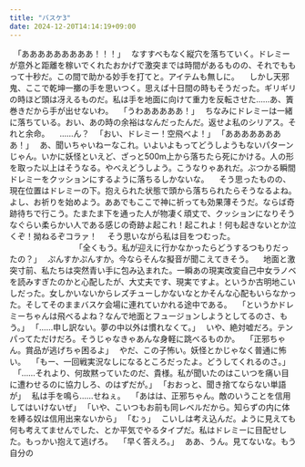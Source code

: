 ```yaml
---
title: "バスケ3"
date: 2024-12-20T14:14:19+09:00
---
```

　｢あああああああああ！！！｣
　なすすべもなく縦穴を落ちていく。ドレミーが意外と距離を稼いでくれたおかげで激突までは時間があるものの、それでももって十秒だ。この間で助かる妙手を打てと。アイテムも無しに。
　しかし天邪鬼、ここで乾坤一擲の手を思いつく。思えば十日間の時もそうだった。ギリギリの時ほど頭は冴えるものだ。私は手を地面に向けて重力を反転させた……あ、簀巻きだから手が出せないわ。
　｢うわあああああ！｣
　ちなみにドレミーは一緒に落ちている。おい、あの時の余裕はなんだったんだ。返せよ私のシリアス。それと余命。
　……ん？
　｢おい、ドレミー！空飛べよ！｣
　｢ああああああああ！｣
　あ、聞いちゃいねーなこれ。いよいよもってどうしようもないパターンじゃん。いかに妖怪といえど、ざっと500m上から落ちたら死にかける。人の形を取った以上はそうなる。やべえどうしよう。こうなりゃあれだ。ぶつかる瞬間ドレミーをクッションにするように落ちるしかないな。
　そう思ったものの、現在位置はドレミーの下。抱えられた状態で頭から落ちられたらそうなるよね。よし、お祈りを始めよう。ああでもここで神に祈っても効果薄そうだ。ならば奇跡待ちで行こう。たまたま下を通った人が物凄く頑丈で、クッションになりそうなぐらい柔らかい人である感じの奇跡よ起これ！起これよ！何も起きないとか泣くぞ！拗ねるぞコラァ！
　そう思いながら私は目をつむった。
　
　
　
　
　
　
　｢全くもう。私が迎えに行かなかったらどうするつもりだったの？｣
　ぷんすかぷんすか。今ならそんな擬音が聞こえてきそう。
　地面と激突寸前、私たちは突然青い手に包み込まれた。一瞬あの現実改変自己中女ラノベを読みすぎたのかと心配したが、大丈夫です、現実ですよ。というか古明地こいしだった。女しかいないからレズチューしかないなとかそんな心配もいらなかった。そしてそのままバスケ会場に連れていかれる途中である。
　｢というかドレミーちゃんは飛べるよね？なんで地面とフュージョンしようとしてるのさ、もう。｣
　｢……申し訳ない。夢の中以外は慣れなくて。｣
　いや、絶対嘘だろ。テンパってただけだろ。そうじゃなきゃあんな身軽に跳べるものか。
　｢正邪ちゃん。賞品が逃げちゃ困るよ｣
　やだ、この子怖い。妖怪とかじゃなく普通に怖い。
　｢もー、一回戦実況なしになるところだったよ。どうしてくれるのさ。｣
　｢……それより、何故黙っていたのだ、貴様。私が聞いたのはこいつを痛い目に遭わせるのに協力しろ、のはずだが。｣
　｢おおっと、聞き捨てならない単語が｣
　私は手を鳴ら……せねぇ。
　｢あはは、正邪ちゃん。敵のいうことを信用してはいけないぜ｣
　｢いや、こいつもお前も同レベルだから。知らずの内に体を縛る奴は信用出来ないから｣
　｢むぅ｣
　こいしは考え込んだ。ように見えても何も考えてませんでした、とか平気でやるタイプだ。私はドレミーに目配せした。もっかい抱えて逃げろ。
　｢早く答えろ。｣
　ああ、うん。見てないな。もう自分の
